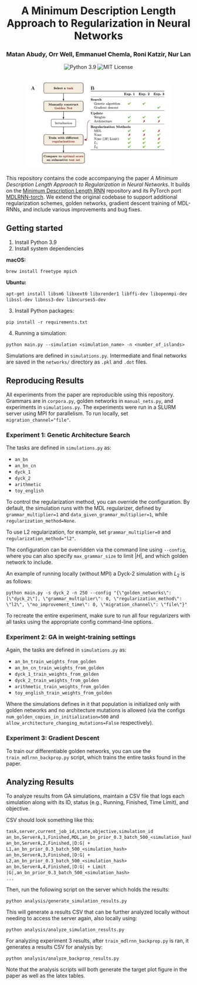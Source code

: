 <h1 align="center">A Minimum Description Length Approach to Regularization in Neural Networks</h1>

<h3 align="center">
    Matan Abudy, 
    Orr Well,
    Emmanuel Chemla,
    Roni Katzir,
    Nur Lan
</h3>

<p align="center">
    <img src="https://img.shields.io/badge/python-3.9-blue" alt="Python 3.9">
    <img src="https://img.shields.io/badge/license-MIT-green" alt="MIT License">
</p>

<p align="center">
    <img src="assets/mdl-reg-approach-method.png" width="390" alt="MDL regularization approach method diagram" style="margin: 15px 0 5px 0">
</p>

This repository contains the code accompanying the paper _A Minimum Description Length Approach to Regularization in
Neural Networks_. It builds on the [Minimum Description Length RNN](https://github.com/taucompling/mdlrnn) repository
and its PyTorch port [MDLRNN-torch](https://github.com/0xnurl/mdlrnn-torch). We extend the original codebase to support
additional regularization schemes, golden networks, gradient descent training of MDL-RNNs, and include various
improvements and bug fixes.

## Getting started

1. Install Python 3.9
2. Install system dependencies

**macOS:**

```shell
brew install freetype mpich
```

**Ubuntu:**

```shell
apt-get install libsm6 libxext6 libxrender1 libffi-dev libopenmpi-dev libssl-dev libnss3-dev libncurses5-dev
```

3. Install Python packages:

```shell
pip install -r requirements.txt
```

4. Running a simulation:

```shell
python main.py --simulation <simulation_name> -n <number_of_islands>
```

Simulations are defined in `simulations.py`. Intermediate and final networks are saved in the `networks/` directory as
`.pkl` and `.dot` files.

## Reproducing Results

All experiments from the paper are reproducible using this repository. Grammars are in `corpora.py`, golden networks in
`manual_nets.py`, and experiments in `simulations.py`. The experiments were run in a SLURM server using MPI for
parallelism. To run locally, set `migration_channel="file"`.

### Experiment 1: Genetic Architecture Search

The tasks are defined in `simulations.py` as:

- `an_bn`
- `an_bn_cn`
- `dyck_1`
- `dyck_2`
- `arithmetic`
- `toy_english`

To control the regularization method, you can override the configuration. By default, the simulation runs with the MDL
regularizer, defined by `grammar_multiplier=1` and `data_given_grammar_multiplier=1`, while
`regularization_method=None`.

To use L2 regularization, for example, set `grammar_multiplier=0` and `regularization_method="l2"`.

The configuration can be overridden via the command line using `--config`, where you can also specify `max_grammar_size`
to limit $|H|$, and which golden network to include.

An example of running locally (without MPI) a Dyck-2 simulation with $L_2$ is as follows:

```shell
python main.py -s dyck_2 -n 250 --config "{\"golden_networks\": [\"dyck_2\"], \"grammar_multiplier\": 0, \"regularization_method\": \"l2\", \"no_improvement_time\": 0, \"migration_channel\": \"file\"}"
```

To recreate the entire experiment, make sure to run all four regularizers with all tasks using the appropriate config
command-line options.

### Experiment 2: GA in weight-training settings

Again, the tasks are defined in `simulations.py` as:

- `an_bn_train_weights_from_golden`
- `an_bn_cn_train_weights_from_golden`
- `dyck_1_train_weights_from_golden`
- `dyck_2_train_weights_from_golden`
- `arithmetic_train_weights_from_golden`
- `toy_english_train_weights_from_golden`

Where the simulations defines in it that population is initialized only with golden networks and no architecture
mutations is allowed (via the configs `num_golden_copies_in_initialization=500` and
`allow_architecture_changing_mutations=False` respectively).

### Experiment 3: Gradient Descent

To train our differentiable golden networks, you can use the `train_mdlrnn_backprop.py` script, which trains the entire
tasks found in the paper.

## Analyzing Results

To analyze results from GA simulations, maintain a CSV file that logs each simulation along with its ID, status (e.g.,
Running, Finished, Time Limit), and objective.

CSV should look something like this:

```csv
task,server,current_job_id,state,objective,simulation_id
an_bn,ServerA,1,Finished,MDL,an_bn_prior_0.3_batch_500_<simulation_hash>
an_bn,ServerA,2,Finished,|D:G| + L1,an_bn_prior_0.3_batch_500_<simulation_hash>
an_bn,ServerA,3,Finished,|D:G| + L2,an_bn_prior_0.3_batch_500_<simulation_hash>
an_bn,ServerA,4,Finished,|D:G| + Limit |G|,an_bn_prior_0.3_batch_500_<simulation_hash>
...
```

Then, run the following script on the server which holds the results:

```shell
python analysis/generate_simulation_results.py
```

This will generate a results CSV that can be further analyzed locally without needing to access the server again, also
locally
using:

```shell
python analysis/analyze_simulation_results.py
```

For analyzing experiment 3 results, after `train_mdlrnn_backprop.py` is ran, it generates a results CSV for analysis by:

```shell
python analysis/analyze_backprop_results.py
```

Note that the analysis scripts will both generate the target plot figure in the paper as well as the latex tables.